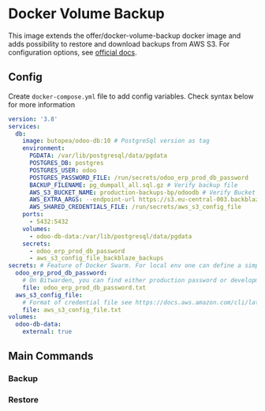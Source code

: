# Docker Volume Backup

This image extends the offer/docker-volume-backup docker image and adds possibility to restore and download backups from AWS S3.
For configuration options, see [official docs](https://github.com/offen/docker-volume-backup/blob/main/README.md).

## Config
Create `docker-compose.yml` file to add config variables. Check syntax below for more 
information

```yaml
version: '3.8'
services:
  db:
    image: butopea/odoo-db:10 # PostgreSql version as tag
    environment:
      PGDATA: /var/lib/postgresql/data/pgdata
      POSTGRES_DB: postgres
      POSTGRES_USER: odoo
      POSTGRES_PASSWORD_FILE: /run/secrets/odoo_erp_prod_db_password
      BACKUP_FILENAME: pg_dumpall_all.sql.gz # Verify backup file
      AWS_S3_BUCKET_NAME: production-backups-bp/odoodb # Verify Bucket Name
      AWS_EXTRA_ARGS: --endpoint-url https://s3.eu-central-003.backblazeb2.com # Verify most up to date endpoint
      AWS_SHARED_CREDENTIALS_FILE: /run/secrets/aws_s3_config_file
    ports:
      - 5432:5432
    volumes:
      - odoo-db-data:/var/lib/postgresql/data/pgdata
    secrets:
      - odoo_erp_prod_db_password
      - aws_s3_config_file_backblaze_backups
secrets: # Feature of Docker Swarm. For local env one can define a simple text file.
  odoo_erp_prod_db_password:
    # On Bitwarden, you can find either production password or development password
    file: odoo_erp_prod_db_password.txt
  aws_s3_config_file:
    # Format of credential file see https://docs.aws.amazon.com/cli/latest/userguide/cli-configure-envvars.html
    file: aws_s3_config_file.txt
volumes:
  odoo-db-data:
    external: true
```
## Main Commands

### Backup

### Restore
